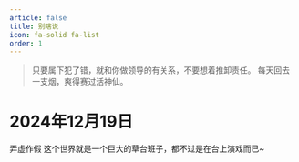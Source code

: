 ```yaml
---
article: false
title: 别瞎说
icon: fa-solid fa-list
order: 1
---
```



>只要属下犯了错，就和你做领导的有关系，不要想着推卸责任。
每天回去一支烟，爽得赛过活神仙。

# 2024年12月19日
弄虚作假
这个世界就是一个巨大的草台班子，都不过是在台上演戏而已~


